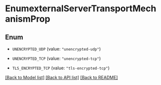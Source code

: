 # EnumexternalServerTransportMechanismProp

## Enum


* `UNENCRYPTED_UDP` (value: `"unencrypted-udp"`)

* `UNENCRYPTED_TCP` (value: `"unencrypted-tcp"`)

* `TLS_ENCRYPTED_TCP` (value: `"tls-encrypted-tcp"`)


[[Back to Model list]](../README.md#documentation-for-models) [[Back to API list]](../README.md#documentation-for-api-endpoints) [[Back to README]](../README.md)


